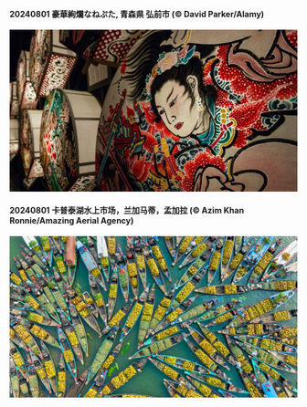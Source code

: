 #### 20240801 豪華絢爛なねぷた, 青森県 弘前市 (© David Parker/Alamy)

![](20240801_Nebuta_1920x1080.jpg)

#### 20240801 卡普泰湖水上市场，兰加马蒂，孟加拉 (© Azim Khan Ronnie/Amazing Aerial Agency)

![](20240801_KaptaiLake_1920x1080.jpg)

